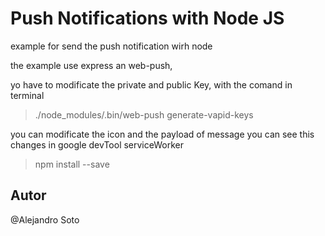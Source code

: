 # Push Notifications with Node JS


example for send the push notification wirh node 

the example use express an web-push,

yo have to modificate the private and public Key, with the comand in terminal

> ./node_modules/.bin/web-push generate-vapid-keys

you can modificate the icon and the payload of message
you can see this changes in google devTool serviceWorker


> npm install --save

## Autor
 @Alejandro Soto
